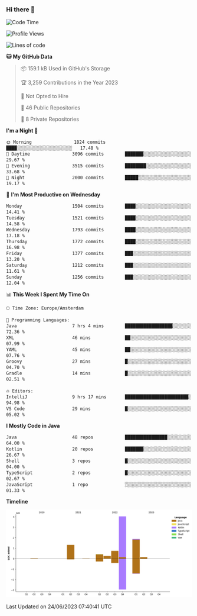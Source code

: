 ### Hi there 👋


<!--START_SECTION:waka-->
![Code Time](http://img.shields.io/badge/Code%20Time-3%2C265%20hrs%2027%20mins-blue)

![Profile Views](http://img.shields.io/badge/Profile%20Views-108-blue)

![Lines of code](https://img.shields.io/badge/From%20Hello%20World%20I%27ve%20Written-8.8%20million%20lines%20of%20code-blue)

**🐱 My GitHub Data** 

> 📦 159.1 kB Used in GitHub's Storage 
 > 
> 🏆 3,259 Contributions in the Year 2023
 > 
> 🚫 Not Opted to Hire
 > 
> 📜 46 Public Repositories 
 > 
> 🔑 8 Private Repositories 
 > 
**I'm a Night 🦉** 

```text
🌞 Morning                1824 commits        ████░░░░░░░░░░░░░░░░░░░░░   17.48 % 
🌆 Daytime                3096 commits        ███████░░░░░░░░░░░░░░░░░░   29.67 % 
🌃 Evening                3515 commits        ████████░░░░░░░░░░░░░░░░░   33.68 % 
🌙 Night                  2000 commits        █████░░░░░░░░░░░░░░░░░░░░   19.17 % 
```
📅 **I'm Most Productive on Wednesday** 

```text
Monday                   1504 commits        ████░░░░░░░░░░░░░░░░░░░░░   14.41 % 
Tuesday                  1521 commits        ████░░░░░░░░░░░░░░░░░░░░░   14.58 % 
Wednesday                1793 commits        ████░░░░░░░░░░░░░░░░░░░░░   17.18 % 
Thursday                 1772 commits        ████░░░░░░░░░░░░░░░░░░░░░   16.98 % 
Friday                   1377 commits        ███░░░░░░░░░░░░░░░░░░░░░░   13.20 % 
Saturday                 1212 commits        ███░░░░░░░░░░░░░░░░░░░░░░   11.61 % 
Sunday                   1256 commits        ███░░░░░░░░░░░░░░░░░░░░░░   12.04 % 
```


📊 **This Week I Spent My Time On** 

```text
🕑︎ Time Zone: Europe/Amsterdam

💬 Programming Languages: 
Java                     7 hrs 4 mins        ██████████████████░░░░░░░   72.36 % 
XML                      46 mins             ██░░░░░░░░░░░░░░░░░░░░░░░   07.99 % 
YAML                     45 mins             ██░░░░░░░░░░░░░░░░░░░░░░░   07.76 % 
Groovy                   27 mins             █░░░░░░░░░░░░░░░░░░░░░░░░   04.70 % 
Gradle                   14 mins             █░░░░░░░░░░░░░░░░░░░░░░░░   02.51 % 

🔥 Editors: 
IntelliJ                 9 hrs 17 mins       ████████████████████████░   94.98 % 
VS Code                  29 mins             █░░░░░░░░░░░░░░░░░░░░░░░░   05.02 % 
```

**I Mostly Code in Java** 

```text
Java                     48 repos            ████████████████░░░░░░░░░   64.00 % 
Kotlin                   20 repos            ███████░░░░░░░░░░░░░░░░░░   26.67 % 
Shell                    3 repos             █░░░░░░░░░░░░░░░░░░░░░░░░   04.00 % 
TypeScript               2 repos             █░░░░░░░░░░░░░░░░░░░░░░░░   02.67 % 
JavaScript               1 repo              ░░░░░░░░░░░░░░░░░░░░░░░░░   01.33 % 
```



**Timeline**

![Lines of Code chart](https://raw.githubusercontent.com/powercasgamer/powercasgamer/master/assets/bar_graph.png)


 Last Updated on 24/06/2023 07:40:41 UTC
<!--END_SECTION:waka-->

